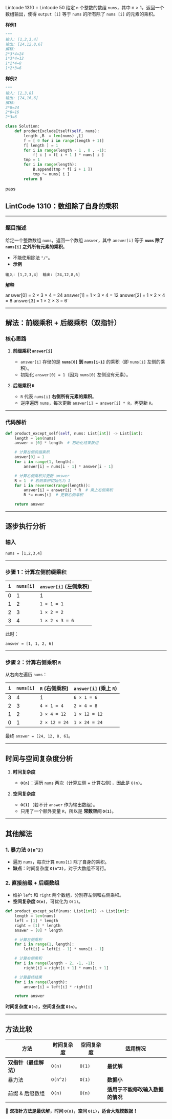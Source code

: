 Lintcode 1310  = Lintcode 50
给定 `n` 个整数的数组 `nums`，其中 n > 1，返回一个数组输出，使得 `output [i]` 等于 `nums` 的所有除了 `nums [i]` 的元素的乘积。

 

**样例1**
```python
"""
输入: [1,2,3,4]
输出: [24,12,8,6]
解释:
2*3*4=24
1*3*4=12
1*2*4=8
1*2*3=6
```
**样例2**
```python
"""
输入: [2,3,8]
输出: [24,16,6]
解释:
3*8=24
2*8=16
2*3=6
```


```python
class Solution:
    def productExcludeItself(self, nums):
        length ,B  = len(nums) ,[]
        f = [ 0 for i in range(length + 1)]
        f[ length ] = 1
        for i in range(length - 1 , 0 , -1):
            f[ i ] = f[ i + 1 ] * nums[ i ]
        tmp = 1
        for i in range(length):
            B.append(tmp * f[ i + 1 ])
            tmp *= nums[ i ]
        return B
```
pass


## **LintCode 1310：数组除了自身的乘积**

---

### **题目描述**

给定一个整数数组 `nums`，返回一个数组 `answer`，其中 `answer[i]` 等于 **`nums` 除了 `nums[i]` 之外所有元素的乘积**。

- 不能使用除法 `"/"`。
- **示例**

`输入: [1,2,3,4]  输出: [24,12,8,6]`

**解释**

answer[0] = 2 × 3 × 4 = 24 
answer[1] = 1 × 3 × 4 = 12 
answer[2] = 1 × 2 × 4 = 8
answer[3] = 1 × 2 × 3 = 6`

---

## **解法：前缀乘积 + 后缀乘积（双指针）**

### **核心思路**

1. **前缀乘积 `answer[i]`**
    
    - `answer[i]` 存储的是 **`nums[0]` 到 `nums[i-1]`** 的乘积（即 `nums[i]` 左侧的乘积）。
    - 初始化 `answer[0] = 1`（因为 `nums[0]` 左侧没有元素）。
2. **后缀乘积 `R`**
    
    - `R` 代表 `nums[i]` **右侧所有元素的乘积**。
    - 逆序遍历 `nums`，每次更新 `answer[i] = answer[i] * R`，再更新 `R`。

---

### **代码解析**
```python
def product_except_self(self, nums: List[int]) -> List[int]:
    length = len(nums)
    answer = [0] * length  # 初始化结果数组

    # 计算左侧前缀乘积
    answer[0] = 1
    for i in range(1, length):
        answer[i] = nums[i - 1] * answer[i - 1]

    # 计算右侧乘积并更新 answer
    R = 1  # 右侧乘积初始化为 1
    for i in reversed(range(length)):
        answer[i] = answer[i] * R  # 乘上右侧乘积
        R *= nums[i]  # 更新右侧乘积

    return answer

```

---

## **逐步执行分析**

### **输入**

`nums = [1,2,3,4]`

---

### **步骤 1：计算左侧前缀乘积**

|`i`|`nums[i]`|`answer[i]` (左侧乘积)|
|---|---|---|
|0|1|1|
|1|2|`1 × 1 = 1`|
|2|3|`1 × 2 = 2`|
|3|4|`1 × 2 × 3 = 6`|

此时：

`answer = [1, 1, 2, 6]`

---

### **步骤 2：计算右侧乘积 `R`**

从右向左遍历 `nums`：

|`i`|`nums[i]`|`R` (右侧乘积)|`answer[i]` (乘上 `R`)|
|---|---|---|---|
|3|4|1|`6 × 1 = 6`|
|2|3|`4 × 1 = 4`|`2 × 4 = 8`|
|1|2|`3 × 4 = 12`|`1 × 12 = 12`|
|0|1|`2 × 12 = 24`|`1 × 24 = 24`|

最终 `answer = [24, 12, 8, 6]`。

---

## **时间与空间复杂度分析**

1. **时间复杂度**
    
    - **`O(n)`**：遍历 `nums` 两次（计算左侧 + 计算右侧），因此是 `O(n)`。
2. **空间复杂度**
    
    - **`O(1)`**（若不计 `answer` 作为输出数组）。
    - 只用了一个额外变量 `R`，所以是 **常数空间 `O(1)`**。

---

## **其他解法**

### **1. 暴力法 `O(n^2)`**

- 遍历 `nums`，每次计算 `nums[i]` 除了自身的乘积。
- **缺点**：时间复杂度 **`O(n^2)`**，对于大数组不可行。

### **2. 直接前缀 + 后缀数组**

- 维护 `left` 和 `right` 两个数组，分别存左侧和右侧乘积。
- **空间复杂度 `O(n)`**，可优化为 `O(1)`。
```python
def product_except_self(nums: List[int]) -> List[int]:
    length = len(nums)
    left = [1] * length
    right = [1] * length
    answer = [0] * length

    # 计算左侧乘积
    for i in range(1, length):
        left[i] = left[i - 1] * nums[i - 1]

    # 计算右侧乘积
    for i in range(length - 2, -1, -1):
        right[i] = right[i + 1] * nums[i + 1]

    # 计算最终结果
    for i in range(length):
        answer[i] = left[i] * right[i]

    return answer

```

**时间复杂度 `O(n)`，空间复杂度 `O(n)`**。

---

## **方法比较**

|方法|时间复杂度|空间复杂度|适用情况|
|---|---|---|---|
|**双指针（最佳解法）**|`O(n)`|`O(1)`|**最优解**|
|暴力法|`O(n^2)`|`O(1)`|**数据小**|
|前缀 & 后缀数组|`O(n)`|`O(n)`|**适用于不能修改输入数据的情况**|

🚀 **双指针方法是最优解，时间 `O(n)`，空间 `O(1)`，适合大规模数据！**